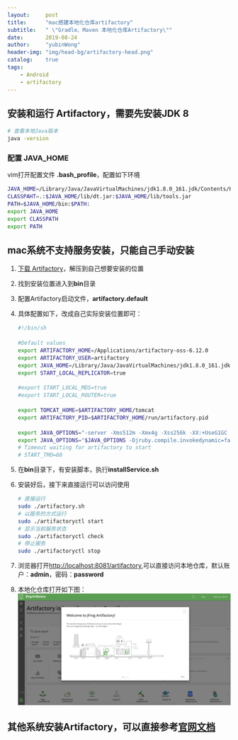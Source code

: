 ```yaml
---
layout:     post
title:      "mac搭建本地化仓库artifactory"
subtitle:   " \"Gradle、Maven 本地化仓库Artifactory\""
date:       2019-08-24
author:     "yubinWong"
header-img: "img/head-bg/artifactory-head.png"
catalog:    true
tags:
    - Android
    - artifactory
---
```


## 安装和运行 Artifactory，需要先安装JDK 8

```bash
# 查看本地Java版本
java -version
```

### 配置 JAVA_HOME

vim打开配置文件  **.bash_profile**，配置如下环境

```bash
JAVA_HOME=/Library/Java/JavaVirtualMachines/jdk1.8.0_161.jdk/Contents/Home/
CLASSPAHT=.:$JAVA_HOME/lib/dt.jar:$JAVA_HOME/lib/tools.jar
PATH=$JAVA_HOME/bin:$PATH:
export JAVA_HOME
export CLASSPATH
export PATH
```

## mac系统不支持服务安装，只能自己手动安装

1. [下载 Artifactory](https://jfrog.com/open-source/#artifactory)，解压到自己想要安装的位置

2. 找到安装位置进入到**bin**目录
3. 配置Artifactory启动文件，**artifactory.default**
4. 具体配置如下，改成自己实际安装位置即可：

    ```bash
    #!/bin/sh

    #Default values
    export ARTIFACTORY_HOME=/Applications/artifactory-oss-6.12.0
    export ARTIFACTORY_USER=artifactory
    export JAVA_HOME=/Library/Java/JavaVirtualMachines/jdk1.8.0_161.jdk/Contents/Home
    export START_LOCAL_REPLICATOR=true

    #export START_LOCAL_MDS=true
    #export START_LOCAL_ROUTER=true

    export TOMCAT_HOME=$ARTIFACTORY_HOME/tomcat
    export ARTIFACTORY_PID=$ARTIFACTORY_HOME/run/artifactory.pid

    export JAVA_OPTIONS="-server -Xms512m -Xmx4g -Xss256k -XX:+UseG1GC -XX:OnOutOfMemoryError=\"kill -9 %p\""
    export JAVA_OPTIONS="$JAVA_OPTIONS -Djruby.compile.invokedynamic=false -Dfile.encoding=UTF8 -Dartdist=zip -Dorg.apache.tomcat.util.buf.UDecoder.ALLOW_ENCODED_SLASH=true -Djava.security.egd=file:/dev/./urandom"
    # Timeout waiting for artifactory to start
    # START_TMO=60
    ```

5. 在**bin**目录下，有安装脚本，执行**installService.sh**
6. 安装好后，接下来直接运行可以访问使用

    ```bash
    # 直接运行
    sudo ./artifactory.sh
    # 以服务的方式运行
    sudo ./artifactoryctl start
    # 显示当前服务状态
    sudo ./artifactoryctl check
    # 停止服务
    sudo ./artifactoryctl stop
    ```

7. 浏览器打开[http://localhost:8081/artifactory](http://localhost:8081/artifactory),可以直接访问本地仓库，默认账户：**admin**，密码：**password**
8. 本地化仓库打开如下图：
![图](/img/build-artifactory-mac/artifactory_start.png)

## 其他系统安装Artifactory，可以直接参考[官网文档](https://www.jfrog.com/confluence/display/RTF/Installing+on+Linux+Solaris+or+Mac+OS#InstallingonLinuxSolarisorMacOS-SettingJavaMemoryParameters)